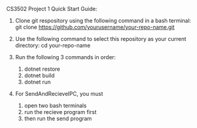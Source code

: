 CS3502 Project 1
Quick Start Guide:
1. Clone git respository using the following command in a bash terminal:
git clone https://github.com/yourusername/your-repo-name.git
2. Use the following command to select this repository as your current directory:
cd your-repo-name
3. Run the following 3 commands in order:
    1. dotnet restore
    2. dotnet build
    3. dotnet run

4. For SendAndRecieveIPC, you must 
    1. open two bash terminals
    2. run the recieve program first
    3. then run the send program